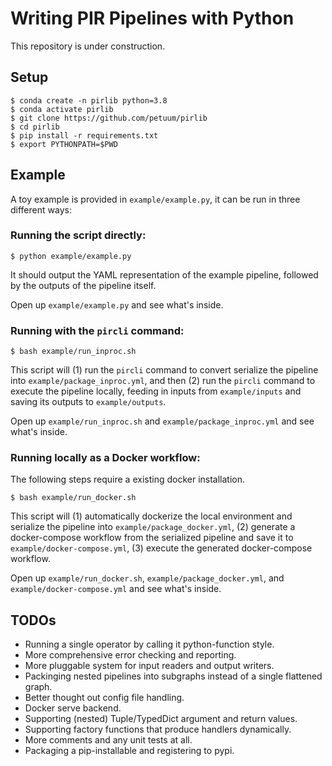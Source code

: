 # Writing PIR Pipelines with Python

This repository is under construction.

## Setup

```
$ conda create -n pirlib python=3.8
$ conda activate pirlib
$ git clone https://github.com/petuum/pirlib
$ cd pirlib
$ pip install -r requirements.txt
$ export PYTHONPATH=$PWD
```

## Example

A toy example is provided in `example/example.py`,
it can be run in three different ways:

### Running the script directly:

```
$ python example/example.py
```

It should output the YAML representation of the example pipeline,
followed by the outputs of the pipeline itself.

Open up `example/example.py` and see what's inside.

### Running with the `pircli` command:

```
$ bash example/run_inproc.sh
```

This script will (1) run the `pircli` command to convert serialize
the pipeline into `example/package_inproc.yml`, and then (2) run the
`pircli` command to execute the pipeline locally, feeding in inputs
from `example/inputs` and saving its outputs to `example/outputs`.

Open up `example/run_inproc.sh` and `example/package_inproc.yml` and
see what's inside.

### Running locally as a Docker workflow:
The following steps require a existing docker installation.

```
$ bash example/run_docker.sh
```

This script will (1) automatically dockerize the local environment and
serialize the pipeline into `example/package_docker.yml`, (2) generate
a docker-compose workflow from the serialized pipeline and save it to
`example/docker-compose.yml`, (3) execute the generated docker-compose
workflow.

Open up `example/run_docker.sh`, `example/package_docker.yml`, and
`example/docker-compose.yml` and see what's inside.

## TODOs

- Running a single operator by calling it python-function style.
- More comprehensive error checking and reporting.
- More pluggable system for input readers and output writers.
- Packinging nested pipelines into subgraphs instead of a single flattened graph.
- Better thought out config file handling.
- Docker serve backend.
- Supporting (nested) Tuple/TypedDict argument and return values.
- Supporting factory functions that produce handlers dynamically.
- More comments and any unit tests at all.
- Packaging a pip-installable and registering to pypi.
